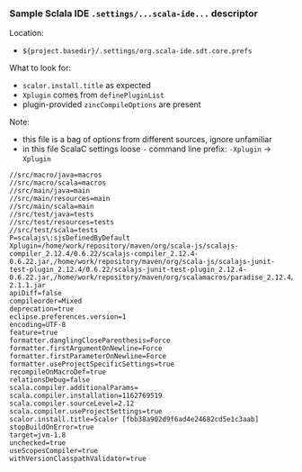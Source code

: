 
### Sample Sclala IDE `.settings/...scala-ide...` descriptor

Location:
* `${project.basedir}/.settings/org.scala-ide.sdt.core.prefs`

What to look for:
* `scalor.install.title` as expected
* `Xplugin` comes from `definePluginList`
* plugin-provided `zincCompileOptions` are present

Note:
* this file is a bag of options from different sources, ignore unfamiliar
* in this file ScalaC settings loose `-` command line prefix: `-Xplugin` -> `Xplugin`

```
//src/macro/java=macros
//src/macro/scala=macros
//src/main/java=main
//src/main/resources=main
//src/main/scala=main
//src/test/java=tests
//src/test/resources=tests
//src/test/scala=tests
P=scalajs\:sjsDefinedByDefault
Xplugin=/home/work/repository/maven/org/scala-js/scalajs-compiler_2.12.4/0.6.22/scalajs-compiler_2.12.4-0.6.22.jar,/home/work/repository/maven/org/scala-js/scalajs-junit-test-plugin_2.12.4/0.6.22/scalajs-junit-test-plugin_2.12.4-0.6.22.jar,/home/work/repository/maven/org/scalamacros/paradise_2.12.4/2.1.1/paradise_2.12.4-2.1.1.jar
apiDiff=false
compileorder=Mixed
deprecation=true
eclipse.preferences.version=1
encoding=UTF-8
feature=true
formatter.danglingCloseParenthesis=Force
formatter.firstArgumentOnNewline=Force
formatter.firstParameterOnNewline=Force
formatter.useProjectSpecificSettings=true
recompileOnMacroDef=true
relationsDebug=false
scala.compiler.additionalParams=
scala.compiler.installation=1162769519
scala.compiler.sourceLevel=2.12
scala.compiler.useProjectSettings=true
scalor.install.title=Scalor [fbb38a902d9f6ad4e24682cd5e1c3aab]
stopBuildOnError=true
target=jvm-1.8
unchecked=true
useScopesCompiler=true
withVersionClasspathValidator=true
```
